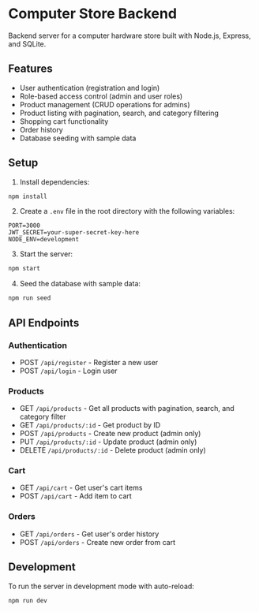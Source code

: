 # Computer Store Backend

Backend server for a computer hardware store built with Node.js, Express, and SQLite.

## Features

- User authentication (registration and login)
- Role-based access control (admin and user roles)
- Product management (CRUD operations for admins)
- Product listing with pagination, search, and category filtering
- Shopping cart functionality
- Order history
- Database seeding with sample data

## Setup

1. Install dependencies:
```bash
npm install
```

2. Create a `.env` file in the root directory with the following variables:
```
PORT=3000
JWT_SECRET=your-super-secret-key-here
NODE_ENV=development
```

3. Start the server:
```bash
npm start
```

4. Seed the database with sample data:
```bash
npm run seed
```

## API Endpoints

### Authentication
- POST `/api/register` - Register a new user
- POST `/api/login` - Login user

### Products
- GET `/api/products` - Get all products with pagination, search, and category filter
- GET `/api/products/:id` - Get product by ID
- POST `/api/products` - Create new product (admin only)
- PUT `/api/products/:id` - Update product (admin only)
- DELETE `/api/products/:id` - Delete product (admin only)

### Cart
- GET `/api/cart` - Get user's cart items
- POST `/api/cart` - Add item to cart

### Orders
- GET `/api/orders` - Get user's order history
- POST `/api/orders` - Create new order from cart

## Development

To run the server in development mode with auto-reload:
```bash
npm run dev
``` 